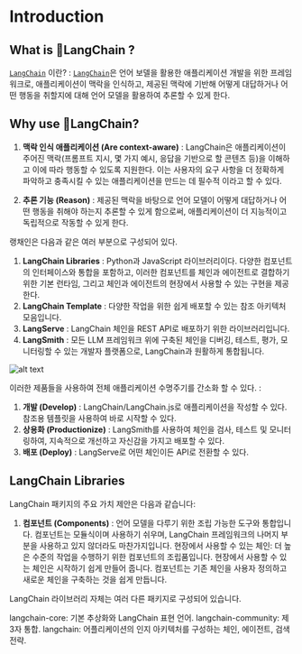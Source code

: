 # Introduction

## What is 🦜LangChain ?

[```LangChain```](https://www.langchain.com/) 이란? : [```LangChain```](https://www.langchain.com/)은 언어 보델을 활용한 애플리케이션 개발을 위한 프레임워크로, 애플리케이션이 맥락을 인식하고, 제공된 맥락에 기반해 어떻게 대답하거나 어떤 행동을 취할지에 대해 언어 모델을 활용하여 추론할 수 있게 한다.

## Why use 🦜LangChain?

1. **맥락 인식 애플리케이션 (Are context-aware)** : LangChain은 애플리케이션이 주어진 맥락(프롬프트 지시, 몇 가지 예시, 응답을 기반으로 할 콘텐츠 등)을 이해하고 이에 따라 행동할 수 있도록 지원한다. 이는 사용자의 요구 사항을 더 정확하게 파악하고 충족시킬 수 있는 애플리케이션을 만드는 데 필수적 이라고 할 수 있다.

2. **추론 기능 (Reason)** : 제공된 맥락을 바탕으로 언어 모델이 어떻게 대답하거나 어떤 행동을 취해야 하는지 추론할 수 있게 함으로써, 애플리케이션이 더 지능적이고 독립적으로 작동할 수 있게 한다.

랭채인은 다음과 같은 여러 부분으로 구성되어 있다.

1. **LangChain Libraries** : Python과 JavaScript 라이브러리이다. 다양한 컴포넌트의 인터페이스와 통합을 포함하고, 이러한 컴포넌트를 체인과 에이전트로 결합하기 위한 기본 런타임, 그리고 체인과 에이전트의 현장에서 사용할 수 있는 구현을 제공한다.
2. **LangChain Template** : 다양한 작업을 위한 쉽게 배포할 수 있는 참조 아키텍처 모음입니다.
3. **LangServe** : LangChain 체인을 REST API로 배포하기 위한 라이브러리입니다.
4. **LangSmith** : 모든 LLM 프레임워크 위에 구축된 체인을 디버깅, 테스트, 평가, 모니터링할 수 있는 개발자 플랫폼으로, LangChain과 원활하게 통합됩니다.

![alt text](https://python.langchain.com/svg/langchain_stack_dark.svg)

이러한 제품들을 사용하여 전체 애플리케이션 수명주기를 간소화 할 수 있다. :

1. **개발 (Develop)** : LangChain/LangChain.js로 애플리케이션을 작성할 수 있다. 참조용 템플릿을 사용하여 바로 시작할 수 있다.
2. **상용화 (Productionize)** : LangSmith를 사용하여 체인을 검사, 테스트 및 모니터링하여, 지속적으로 개선하고 자신감을 가지고 배포할 수 있다.
3. **배포 (Deploy)** : LangServe로 어떤 체인이든 API로 전환할 수 있다.

## LangChain Libraries

LangChain 패키지의 주요 가치 제안은 다음과 같습니다:

1. **컴포넌트 (Components)** : 언어 모델을 다루기 위한 조립 가능한 도구와 통합입니다. 컴포넌트는 모듈식이며 사용하기 쉬우며, LangChain 프레임워크의 나머지 부분을 사용하고 있지 않더라도 마찬가지입니다.
현장에서 사용할 수 있는 체인: 더 높은 수준의 작업을 수행하기 위한 컴포넌트의 조립품입니다.
현장에서 사용할 수 있는 체인은 시작하기 쉽게 만들어 줍니다. 컴포넌트는 기존 체인을 사용자 정의하고 새로운 체인을 구축하는 것을 쉽게 만듭니다.

LangChain 라이브러리 자체는 여러 다른 패키지로 구성되어 있습니다.

langchain-core: 기본 추상화와 LangChain 표현 언어.
langchain-community: 제3자 통합.
langchain: 어플리케이션의 인지 아키텍처를 구성하는 체인, 에이전트, 검색 전략.
